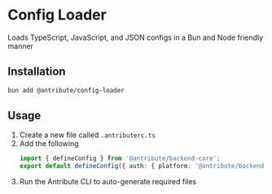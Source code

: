 # Config Loader

Loads TypeScript, JavaScript, and JSON configs in a Bun and Node friendly manner

## Installation

```bash
bun add @antribute/config-loader
```

## Usage

1. Create a new file called `.antributerc.ts`
1. Add the following
   ```typescript
   import { defineConfig } from '@antribute/backend-core';
   export default defineConfig({ auth: { platform: '@antribute/backend-clerk' } });
   ```
1. Run the Antribute CLI to auto-generate required files
